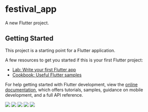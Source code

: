 # festival_app

A new Flutter project.

## Getting Started

This project is a starting point for a Flutter application.

A few resources to get you started if this is your first Flutter project:

- [Lab: Write your first Flutter app](https://docs.flutter.dev/get-started/codelab)
- [Cookbook: Useful Flutter samples](https://docs.flutter.dev/cookbook)

For help getting started with Flutter development, view the
[online documentation](https://docs.flutter.dev/), which offers tutorials,
samples, guidance on mobile development, and a full API reference.
<p>
  <img src="https://github.com/nikunj150/festival_application/assets/141740390/47be535c-b0fd-4a86-bdfb-32528078d3cf"height:60>
  <img src="https://github.com/nikunj150/festival_application/assets/141740390/c0275f07-12cc-4585-8209-92a8c1482e58"height:60>
  <img src="https://github.com/nikunj150/festival_application/assets/141740390/b5d564ee-3836-406e-9288-29761bdc6a72"height:60>
  <img src="https://github.com/nikunj150/festival_application/assets/141740390/4cbb8909-0c64-48b9-9a89-c6aa58136fe3"height:60>
  <img src="https://github.com/nikunj150/festival_application/assets/141740390/a51b6990-a8c3-435a-ba7d-5aa1919be545"height:60>
</p>
